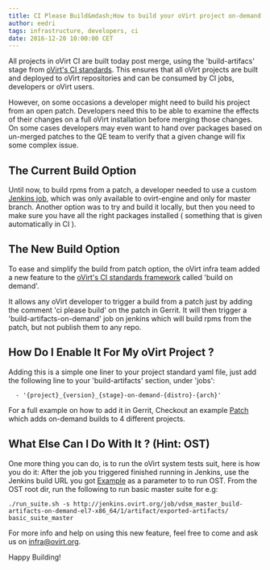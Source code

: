 ```yaml
---
title: CI Please Build&mdash;How to build your oVirt project on-demand
author: eedri
tags: infrastructure, developers, ci
date: 2016-12-20 10:00:00 CET
---
```


All projects in oVirt CI are built today post merge, using the 'build-artifacs' stage from [oVirt's CI standards](http://ovirt-infra-docs.readthedocs.io/en/latest/CI/Build_and_test_standards.html).
This ensures that all oVirt projects are built and deployed to oVirt repositories and can be consumed by CI jobs, developers or oVirt users.

However, on some occasions a developer might need to build his project from an open patch.
Developers need this to be able to examine the effects of their changes on a full oVirt installation before merging those changes. On some cases developers may even want to hand over packages based on un-merged patches to the QE team to verify that a given change will fix some complex issue.

## The Current Build Option

Until now, to build rpms from a patch, a developer needed to use a custom [Jenkins job](http://jenkins.ovirt.org/job/ovirt-engine_master_build-artifacts-el7-x86_64_build_from_patch/), which was only available to ovirt-engine and only for master branch. 
Another option was to try and build it locally, but then you need to make sure you have all the right packages installed ( something that is given automatically in CI ).

## The New Build Option

To ease and simplify the build from patch option, the oVirt infra team added a new feature to the [oVirt's CI standards framework](http://ovirt-infra-docs.readthedocs.io/en/latest/CI/Build_and_test_standards.html) called 'build on demand'.

It allows any oVirt developer to trigger a build from a patch just by adding the comment 'ci please build' on the patch in Gerrit. 
It will then trigger a 'build-artifacts-on-demand' job on jenkins which will build rpms from the patch, but not publish them to any repo.

## How Do I Enable It For My oVirt Project ?

Adding this is a simple one liner to your project standard yaml file, just add the following line to your 'build-artifacts' section, under 'jobs':

      - '{project}_{version}_{stage}-on-demand-{distro}-{arch}'

For a full example on how to add it in Gerrit, Checkout an example [Patch](https://gerrit.ovirt.org/#/c/68759/) which adds 
on-demand builds to 4 different projects.


## What Else Can I Do With It ? (Hint: OST)

One more thing you can do, is to run the oVirt system tests suit, here is how you do it: 
After the job you triggered finished running in Jenkins, use the Jenkins build URL you got [Example](http://jenkins.ovirt.org/job/vdsm_master_build-artifacts-on-demand-el7-x86_64/1/artifact/exported-artifacts/) as a parameter to 
to run OST.
From the OST root dir, run the following to run basic master suite for e.g:

    ./run_suite.sh -s http://jenkins.ovirt.org/job/vdsm_master_build-artifacts-on-demand-el7-x86_64/1/artifact/exported-artifacts/ basic_suite_master

For more info and help on using this new feature, feel free to come and ask us on infra@ovirt.org.

Happy Building!
